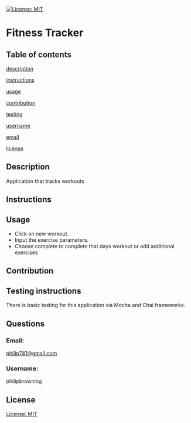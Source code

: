 [![License: MIT](https://img.shields.io/badge/License-MIT-yellow.svg)](https://opensource.org/licenses/MIT)
   # Fitness Tracker
   ## Table of contents     
   [description](#description)

[instructions](#instructions)

[usage](#usage)

[contribution](#contribution)

[testing](#testing)

[username](#username)

[email](#email)

[license](#license)

   ## Description
   Application that tracks workouts   
   ## Instructions
    
   ## Usage

   * Click on new workout. 
   * Input the exercise parameters. 
   * Choose complete to complete that days workout or add additional exercises 

   ## Contribution
   
   ## Testing instructions
   There is basic testing for this application via Mocha and Chai frameworks.

   ## Questions
   
   ### Email:
   philip741@gmail.com
   
   ### Username:
   philipbrowning
   
   ## License
   [License: MIT](https://opensource.org/licenses/MIT)
  